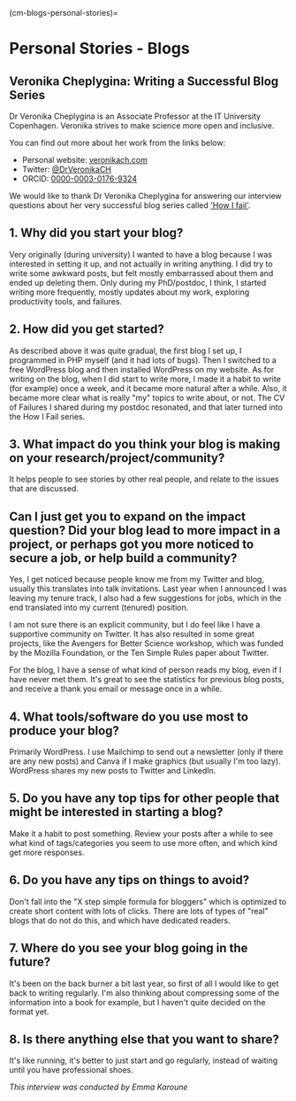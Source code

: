 (cm-blogs-personal-stories)=
# Personal Stories - Blogs

## Veronika Cheplygina: Writing a Successful Blog Series

Dr Veronika Cheplygina is an Associate Professor at the IT University Copenhagen. Veronika strives to make science more open and inclusive.

You can find out more about her work from the links below:
* Personal website: [veronikach.com](https://veronikach.com/)
* Twitter: [@DrVeronikaCH](https://twitter.com/DrVeronikaCH)
* ORCID: [0000-0003-0176-9324](https://orcid.org/0000-0003-0176-9324)

We would like to thank Dr Veronika Cheplygina for answering our interview questions about her very successful blog series called ['How I fail'](https://veronikach.com/failure/).

## 1. Why did you start your blog?

Very originally (during university) I wanted to have a blog because I was interested in setting it up, and not actually in writing anything.
I did try to write some awkward posts, but felt mostly embarrassed about them and ended up deleting them.
Only during my PhD/postdoc, I think, I started writing more frequently, mostly updates about my work, exploring productivity tools, and failures.

## 2. How did you get started?

As described above it was quite gradual, the first blog I set up, I programmed in PHP myself (and it had lots of bugs).
Then I switched to a free WordPress blog and then installed WordPress on my website.
As for writing on the blog, when I did start to write more, I made it a habit to write (for example) once a week, and it became more natural after a while.
Also, it became more clear what is really "my" topics to write about, or not.
The CV of Failures I shared during my postdoc resonated, and that later turned into the How I Fail series.

## 3. What impact do you think your blog is making on your research/project/community?

It helps people to see stories by other real people, and relate to the issues that are discussed.

## Can I just get you to expand on the impact question? Did your blog lead to more impact in a project, or perhaps got you more noticed to secure a job, or help build a community?

Yes, I get noticed because people know me from my Twitter and blog, usually this translates into talk invitations.
Last year when I announced I was leaving my tenure track, I also had a few suggestions for jobs, which in the end translated into my current (tenured) position.

I am not sure there is an explicit community, but I do feel like I have a supportive community on Twitter.
It has also resulted in some great projects, like the Avengers for Better Science workshop, which was funded by the Mozilla Foundation, or the Ten Simple Rules paper about Twitter.

For the blog, I have a sense of what kind of person reads my blog, even if I have never met them.
It's great to see the statistics for previous blog posts, and receive a thank you email or message once in a while.


## 4. What tools/software do you use most to produce your blog?

Primarily WordPress. I use Mailchimp to send out a newsletter (only if there are any new posts) and Canva if I make graphics (but usually I'm too lazy).
WordPress shares my new posts to Twitter and LinkedIn.

## 5. Do you have any top tips for other people that might be interested in starting a blog?

Make it a habit to post something. Review your posts after a while to see what kind of tags/categories you seem to use more often, and which kind get more responses.

## 6. Do you have any tips on things to avoid?

Don't fall into the "X step simple formula for bloggers" which is optimized to create short content with lots of clicks.
There are lots of types of "real" blogs that do not do this, and which have dedicated readers.

## 7. Where do you see your blog going in the future?

It's been on the back burner a bit last year, so first of all I would like to get back to writing regularly.
I'm also thinking about compressing some of the information into a book for example, but I haven't quite decided on the format yet.

## 8. Is there anything else that you want to share?

It's like running, it's better to just start and go regularly, instead of waiting until you have professional shoes.

*This interview was conducted by Emma Karoune*
